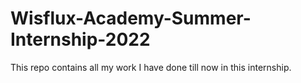 # Wisflux-Academy-Summer-Internship-2022

This repo contains all my work I have done till now in this internship.
